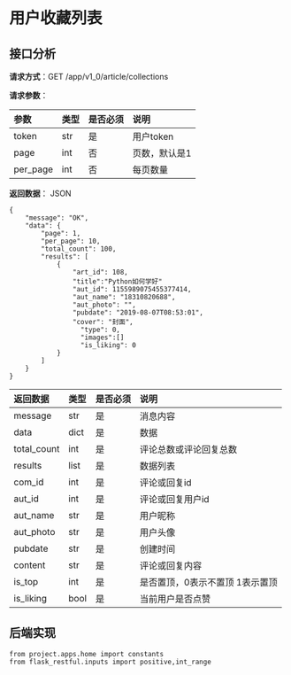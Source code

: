 # 用户收藏列表

## 接口分析

**请求方式**：GET /app/v1\_0/article/collections

**请求参数**：

| 参数 | 类型 | 是否必须 | 说明 |
| :--- | :--- | :--- | :--- |
| token | str | 是 | 用户token |
| page | int | 否 | 页数，默认是1 |
| per\_page | int | 否 | 每页数量 |

**返回数据**： JSON

```
{
    "message": "OK",
    "data": {
        "page": 1,
        "per_page": 10, 
        "total_count": 100,  
        "results": [
            {
                "art_id": 108,
                "title":"Python如何学好"
                "aut_id": 1155989075455377414,
                "aut_name": "18310820688",
                "aut_photo": "",
                "pubdate": "2019-08-07T08:53:01",
                "cover": "封面",
                  "type": 0,
                  "images":[]
                  "is_liking": 0
            }
        ]
    }
}
```

| 返回数据 | 类型 | 是否必须 | 说明 |
| :--- | :--- | :--- | :--- |
| message | str | 是 | 消息内容 |
| data | dict | 是 | 数据 |
| total\_count | int | 是 | 评论总数或评论回复总数 |
| results | list | 是 | 数据列表 |
| com\_id | int | 是 | 评论或回复id |
| aut\_id | int | 是 | 评论或回复用户id |
| aut\_name | str | 是 | 用户昵称 |
| aut\_photo | str | 是 | 用户头像 |
| pubdate | str | 是 | 创建时间 |
| content | str | 是 | 评论或回复内容 |
| is\_top | int | 是 | 是否置顶，0表示不置顶 1表示置顶 |
| is\_liking | bool | 是 | 当前用户是否点赞 |

## 后端实现

```
from project.apps.home import constants
from flask_restful.inputs import positive,int_range
```



